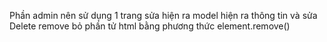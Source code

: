 Phần admin nên sử dụng 1 trang sửa hiện ra model hiện ra thông tin và sửa
Delete remove bỏ phần tử html bằng phương thức element.remove()
